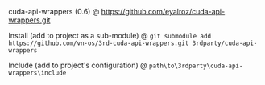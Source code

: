 cuda-api-wrappers (0.6) @ https://github.com/eyalroz/cuda-api-wrappers.git

Install (add to project as a sub-module) @ `git submodule add https://github.com/vn-os/3rd-cuda-api-wrappers.git 3rdparty/cuda-api-wrappers`

Include (add to project's configuration) @ `path\to\3rdparty\cuda-api-wrappers\include`